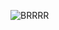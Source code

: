 ![BRRRR](https://gifdb.com/images/high/anime-girl-visibly-shaking-with-excitement-4ig0vrzez5otgx18.gif)
